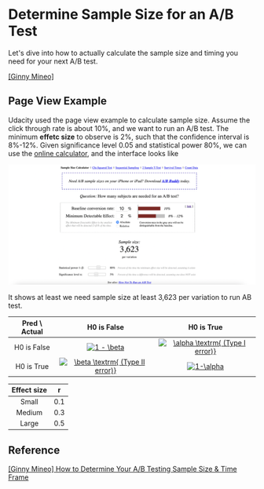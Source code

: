 
# Determine Sample Size for an A/B Test


Let's dive into how to actually calculate the sample size and timing you need for your next A/B test.





[[Ginny Mineo]][How to Determine Your A/B Testing Sample Size & Time Frame]



## Page View Example 

Udacity used the page view example to calculate sample size. Assume the click through rate is about 10%, and we want to run an A/B test. The minimum **effetc size** to observe is 2%, such that the confidence interval is 8%-12%. Given significance level 0.05 and statistical power 80%, we can use the [online calculator](https://www.evanmiller.org/ab-testing/sample-size.html), and the interface looks like

![](images/abtest_online_calculator.png)

It shows at least we need sample size at least 3,623 per variation to run AB test.





| Pred \ Actual | H0 is False | H0 is True | 
| :---: | :---: | :---: | 
| H0 is False | <a href="https://www.codecogs.com/eqnedit.php?latex=1&space;-&space;\beta" target="_blank"><img src="https://latex.codecogs.com/gif.latex?1&space;-&space;\beta" title="1 - \beta" /></a> | <a href="https://www.codecogs.com/eqnedit.php?latex=\alpha&space;\textrm{&space;(Type&space;I&space;error)}" target="_blank"><img src="https://latex.codecogs.com/gif.latex?\alpha&space;\textrm{&space;(Type&space;I&space;error)}" title="\alpha \textrm{ (Type I error)}" /></a> | 
| H0 is True | <a href="https://www.codecogs.com/eqnedit.php?latex=\beta&space;\textrm{&space;(Type&space;II&space;error)}" target="_blank"><img src="https://latex.codecogs.com/gif.latex?\beta&space;\textrm{&space;(Type&space;II&space;error)}" title="\beta \textrm{ (Type II error)}" /></a> | <a href="https://www.codecogs.com/eqnedit.php?latex=1-\alpha" target="_blank"><img src="https://latex.codecogs.com/gif.latex?1-\alpha" title="1-\alpha" /></a> | 




| Effect size | r | 
| :---: | :---: | 
| Small | 0.1 |
| Medium | 0.3 |
| Large | 0.5 |





## Reference


[How to Determine Your A/B Testing Sample Size & Time Frame]: https://blog.hubspot.com/marketing/email-a-b-test-sample-size-testing-time
[[Ginny Mineo] How to Determine Your A/B Testing Sample Size & Time Frame](https://blog.hubspot.com/marketing/email-a-b-test-sample-size-testing-time)


